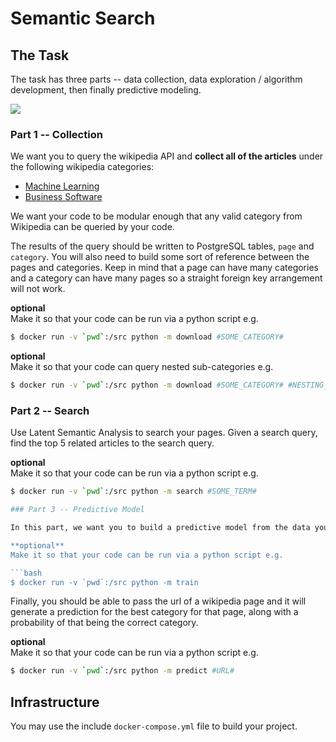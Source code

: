 # Semantic Search

## The Task

The task has three parts -- data collection, data exploration / algorithm development, then finally predictive modeling. 

![](http://interactive.blockdiag.com/image?compression=deflate&encoding=base64&src=eJxdjrsOwjAMRXe-wlsmRhaQkDoiMSDxBW5slahtHDmGCiH-nfQxtKy-59zruhPfUsAGPjsA56XvMdIRSIbYCZKD_RncENqQuGBQ3S7TidCwxsynjZUZ1T8m4HqvJlXZnhrBJMHBbWlTDHEeSFravYUXQy_E3TKrwbioMKb5z16UmRxfXZurVY_GjegbhqJIjaXm-wNmzE4W)

### Part 1 -- Collection

We want you to query the wikipedia API and **collect all of the articles** under the following wikipedia categories:

* [Machine Learning](https://en.wikipedia.org/wiki/Category:Machine_learning)
* [Business Software](https://en.wikipedia.org/wiki/Category:Business_software)

We want your code to be modular enough that any valid category from Wikipedia can be queried by your code.

The results of the query should be written to PostgreSQL tables, `page` and `category`. You will also need to build some sort of reference between the pages and categories. Keep in mind that a page can have many categories and a category can have many pages so a straight foreign key arrangement will not work. 

**optional**  
Make it so that your code can be run via a python script e.g.

```bash
$ docker run -v `pwd`:/src python -m download #SOME_CATEGORY#
```

**optional**  
Make it so that your code can query nested sub-categories e.g.

```bash
$ docker run -v `pwd`:/src python -m download #SOME_CATEGORY# #NESTING_LEVEL#
```

### Part 2 -- Search

Use Latent Semantic Analysis to search your pages. Given a search query, find the top 5 related articles to the search query.

**optional**  
Make it so that your code can be run via a python script e.g.

```bash
$ docker run -v `pwd`:/src python -m search #SOME_TERM#

### Part 3 -- Predictive Model

In this part, we want you to build a predictive model from the data you've just indexed. Specifically, when a new article from wikipedia comes along, we would like to be able to predict what category the article should fall into. We expect a training script of some sort that is runnable and will estimate a model. 

**optional**  
Make it so that your code can be run via a python script e.g.

```bash
$ docker run -v `pwd`:/src python -m train
```

Finally, you should be able to pass the url of a wikipedia page and it will generate a prediction for the best category for that page, along with a probability of that being the correct category. 

**optional**  
Make it so that your code can be run via a python script e.g.

```bash
$ docker run -v `pwd`:/src python -m predict #URL#
```

## Infrastructure

You may use the include `docker-compose.yml` file to build your project.



